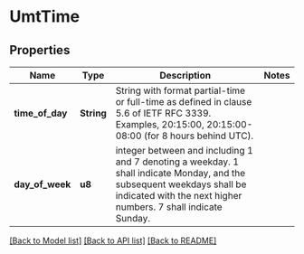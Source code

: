 # UmtTime

## Properties
Name | Type | Description | Notes
------------ | ------------- | ------------- | -------------
**time_of_day** | **String** | String with format partial-time or full-time as defined in clause 5.6 of IETF RFC 3339. Examples, 20:15:00, 20:15:00-08:00 (for 8 hours behind UTC).   | 
**day_of_week** | **u8** | integer between and including 1 and 7 denoting a weekday. 1 shall indicate Monday, and the subsequent weekdays  shall be indicated with the next higher numbers. 7 shall indicate Sunday.  | 

[[Back to Model list]](../README.md#documentation-for-models) [[Back to API list]](../README.md#documentation-for-api-endpoints) [[Back to README]](../README.md)


